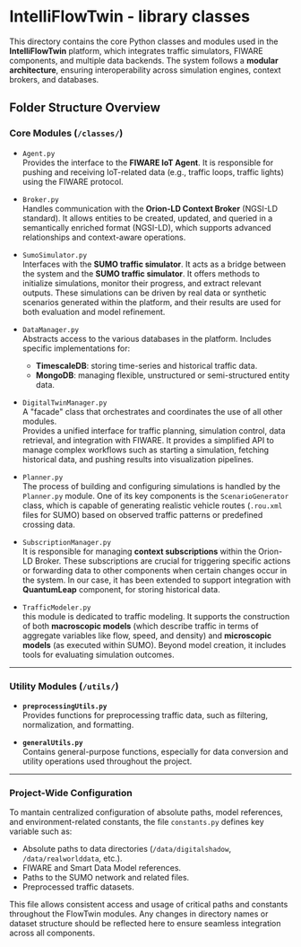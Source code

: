 # IntelliFlowTwin - library classes

This directory contains the core Python classes and modules used in the **IntelliFlowTwin** platform, which integrates traffic simulators, FIWARE components, and multiple data backends. The system follows a **modular architecture**, ensuring interoperability across simulation engines, context brokers, and databases.

## Folder Structure Overview


### Core Modules (`/classes/`)
-  `Agent.py`  
  Provides the interface to the **FIWARE IoT Agent**. It is responsible for pushing and receiving IoT-related data (e.g., traffic loops, traffic lights) using the FIWARE protocol.

- `Broker.py`  
  Handles communication with the **Orion-LD Context Broker** (NGSI-LD standard). It allows entities to be created, updated, and queried in a semantically enriched format (NGSI-LD), which supports advanced relationships and context-aware operations.

- `SumoSimulator.py`  
  Interfaces with the **SUMO traffic simulator**. It acts as a bridge between the system and the **SUMO traffic simulator**. It offers methods to initialize simulations, monitor their progress, and extract relevant outputs. These simulations can be driven by real data or synthetic scenarios generated within the platform, and their results are used for both evaluation and model refinement.

- `DataManager.py`  
Abstracts access to the various databases in the platform. Includes specific implementations for:
  - **TimescaleDB**: storing time-series and historical traffic data.
  - **MongoDB**: managing flexible, unstructured or semi-structured entity data.
- `DigitalTwinManager.py`  
A "facade" class that orchestrates and coordinates the use of all other modules.  
Provides a unified interface for traffic planning, simulation control, data retrieval, and integration with FIWARE. It provides a simplified API to manage complex workflows such as starting a simulation, fetching historical data, and pushing results into visualization pipelines.

- `Planner.py`  
   The process of building and configuring simulations is handled by the `Planner.py` module. One of its key components is the `ScenarioGenerator` class, which is capable of generating realistic vehicle routes (`.rou.xml` files for SUMO) based on observed traffic patterns or predefined crossing data.

- `SubscriptionManager.py`  
  It is responsible for managing **context subscriptions** within the Orion-LD Broker. These subscriptions are crucial for triggering specific actions or forwarding data to other components when certain changes occur in the system. In our case, it has been extended to support integration with **QuantumLeap** component, for storing historical data.

- `TrafficModeler.py`  
  this module is dedicated to traffic modeling. It supports the construction of both **macroscopic models** (which describe traffic in terms of aggregate variables like flow, speed, and density) and **microscopic models** (as executed within SUMO).
 Beyond model creation, it includes tools for evaluating simulation outcomes.

---

### Utility Modules (`/utils/`)
- **`preprocessingUtils.py`**  
  Provides functions for preprocessing traffic data, such as filtering, normalization, and formatting.

- **`generalUtils.py`**  
  Contains general-purpose functions, especially for data conversion and utility operations used throughout the project.

---

### Project-Wide Configuration
To mantain centralized configuration of absolute paths, model references, and environment-related constants, the file `constants.py` defines key variable such as:
- Absolute paths to data directories (`/data/digitalshadow`, `/data/realworlddata`, etc.).
- FIWARE and Smart Data Model references.
- Paths to the SUMO network and related files.
- Preprocessed traffic datasets.

This file allows consistent access and usage of critical paths and constants throughout the FlowTwin modules. Any changes in directory names or dataset structure should be reflected here to ensure seamless integration across all components.

